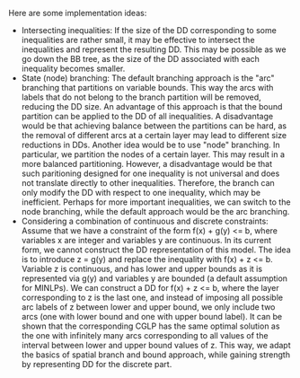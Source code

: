 Here are some implementation ideas:
* Intersecting inequalities: If the size of the DD corresponding to some inequalities are rather small, it may be effective to intersect the inequalities and represent the resulting DD. This may be possible as we go down the BB tree, as the size of the DD associated with each inequality becomes smaller. 
* State (node) branching: The default branching approach is the "arc" branching that partitions on variable bounds. This way the arcs with labels that do not belong to the branch partition will be removed, reducing the DD size. An advantage of this approach is that the bound partition can be applied to the DD of all inequalities. A disadvantage would be that achieving balance between the partitions can be hard, as the removal of different arcs at a certain layer may lead to different size reductions in DDs. Another idea would be to use "node" branching. In particular, we partition the nodes of a certain layer. This may result in a more balanced partitioning. However, a disadvantage would be that such paritioning designed for one inequality is not universal and does not translate directly to other inequalities. Therefore, the branch can only modify the DD with respect to one inequality, which may be inefficient. Perhaps for more important inequalities, we can switch to the node branching, while the default approach would be the arc branching.
* Considering a combination of continuous and discrete constraints: Assume that we have a constraint of the form f(x) + g(y) <= b, where variables x are integer and variables y are continuous. In its current form, we cannot construct the DD representation of this model. The idea is to introduce z = g(y) and replace the inequality with f(x) + z <= b. Variable z is continuous, and has lower and upper bounds as it is represented via g(y) and variables y are bounded (a default assumption for MINLPs). We can construct a DD for f(x) + z <= b, where the layer corresponding to z is the last one, and instead of imposing all possible arc labels of z between lower and upper bound, we only include two arcs (one with lower bound and one with upper bound label). It can be shown that the corresponding CGLP has the same optimal solution as the one with infinitely many arcs corresponding to all values of the interval between lower and upper bound values of z. This way, we adapt the basics of spatial branch and bound approach, while gaining strength by representing DD for the discrete part.
